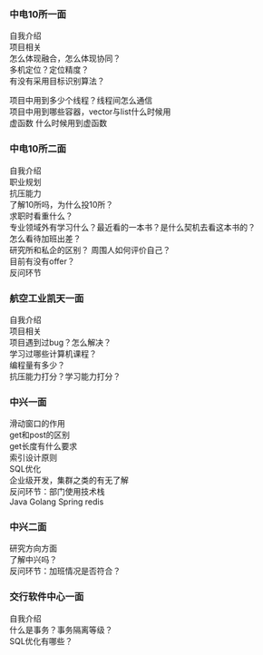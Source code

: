 ### 中电10所一面
自我介绍  
项目相关  
怎么体现融合，怎么体现协同？  
多机定位？定位精度？  
有没有采用目标识别算法？  

项目中用到多少个线程？线程间怎么通信  
项目中用到哪些容器，vector与list什么时候用  
虚函数 什么时候用到虚函数  
### 中电10所二面
自我介绍  
职业规划  
抗压能力  
了解10所吗，为什么投10所？  
求职时看重什么？  
专业领域外有学习什么？最近看的一本书？是什么契机去看这本书的？  
怎么看待加班出差？  
研究所和私企的区别？ 
周围人如何评价自己？  
目前有没有offer？  
反问环节

### 航空工业凯天一面  
自我介绍  
项目相关  
项目遇到过bug？怎么解决？  
学习过哪些计算机课程？  
编程量有多少？  
抗压能力打分？学习能力打分？   


### 中兴一面
滑动窗口的作用  
get和post的区别  
get长度有什么要求    
索引设计原则  
SQL优化  
企业级开发，集群之类的有无了解  
反问环节：部门使用技术栈  
Java Golang Spring redis

### 中兴二面
研究方向方面  
了解中兴吗？  
反问环节：加班情况是否符合？ 

### 交行软件中心一面
自我介绍  
什么是事务？事务隔离等级？  
SQL优化有哪些？  

